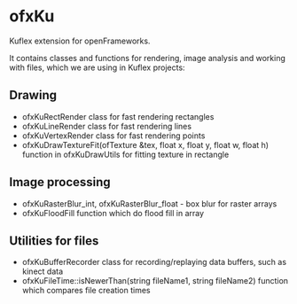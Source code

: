 # ofxKu
Kuflex extension for openFrameworks.

It contains classes and functions for rendering, image analysis and working with files, which we are using in Kuflex projects:

## Drawing
* ofxKuRectRender class for fast rendering rectangles
* ofxKuLineRender class for fast rendering lines
* ofxKuVertexRender class for fast rendering points
* ofxKuDrawTextureFit(ofTexture &tex, float x, float y, float w, float h) function in ofxKuDrawUtils for fitting texture in rectangle

## Image processing
* ofxKuRasterBlur_int, ofxKuRasterBlur_float - box blur for raster arrays
* ofxKuFloodFill function which do flood fill in array

## Utilities for files
* ofxKuBufferRecorder class for recording/replaying data buffers, such as kinect data
* ofxKuFileTime::isNewerThan(string fileName1, string fileName2) function which compares file creation times


